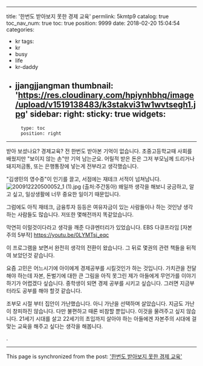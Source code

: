 
---
title: '한번도 받아보지 못한 경제 교육'
permlink: 5kmtp9
catalog: true
toc_nav_num: true
toc: true
position: 9999
date: 2018-02-20 15:04:54
categories:
- kr
tags:
- kr
- busy
- life
- kr-daddy
- jjangjjangman
thumbnail: 'https://res.cloudinary.com/hpiynhbhq/image/upload/v1519138483/k3stakvi31w1wvtsegh1.jpg'
sidebar:
    right:
        sticky: true
widgets:
    -
        type: toc
        position: right
---


받아 보셨나요? 경제교육?
전 한번도 받아본 기억이 없습니다. 
초중고등학교때 사회를 배웠지만 "보이지 않는 손"만 기억 남는군요. 
어릴적 받은 돈은 그저 부모님께 드리거나
돼지저금통, 또는 은행통장에 넣는게 전부라고 생각했습니다. 

"김생민의 영수증"이 인기를 끌고,
서점에는 재테크 서적이 넘쳐남니다. 
![200912220500052_1 (1).jpg](https://res.cloudinary.com/hpiynhbhq/image/upload/v1519138483/k3stakvi31w1wvtsegh1.jpg)
(출처:주간동아)
왜일까 생각을 해보니 
궁금하고, 알고 싶고, 일상생활에 너무 중요한 일이기 때문입니다. 

그럼에도 아직 재테크, 금융투자 등등은 여유자금이 있는 사람들이나 
하는 것인냥 생각하는 사람들도 많습니다. 
저또한 몇해전까지 똑같았습니다. 

막연히 이럴것이다라고 생각을 깨준 다큐멘터리가 있었습니다. 
EBS 다큐프라임 [자본주의 5부작]
https://youtu.be/0LYMTsj_eqc

이 프로그램을 보면서 완전히 생각의 전환이 왔습니다. 
그 뒤로 몇권의 관련 책들을 뒤적여 보았던것 같습니다. 

요즘 고민은 어느시기에 아이에게 경제공부를 시킬것인가 하는 것입니다. 
가치관을 전달해야 하는데 자본, 돈벌기에 대한 큰 그림을 아직 못그린 제가 아들에게 무언가를 이야기 하기가 어렵겠다 싶습니다. 
중학생이 되면 경제 공부를 시키고 싶습니다. 그러면 지금부터라도 공부를 해야 할것 같습니다. 

조부모 시절 부터 집안이 가난했습니다.  아니 가난을 선택하며 살았습니다. 
지금도 가난이 창피하진 않습니다. 다만 불편하고 때론 비참할 뿐입니다. 이것을 물려주고 싶지 않습니다. 
21세기 시대를 살고 22세기의 초입까지 살아야 하는 아들에겐 자본주의 시대에 걸맞는 교육을 해주고 싶다는 생각을 해봅니다. 



. 


- - -

This page is synchronized from the post: ['한번도 받아보지 못한 경제 교육'](https://steemit.com/@kingbit/5kmtp9)
